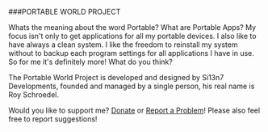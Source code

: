 
###PORTABLE WORLD PROJECT
                        
Whats the meaning about the word Portable? What are Portable Apps? My focus isn't only to get applications for all my portable devices. I also like to have always a clean system. I like the freedom to reinstall my system without to backup each program settings for all applications I have in use. So for me it's definitely more! What do you think?


The Portable World Project is developed and designed by Si13n7 Developments, founded and managed by a single person, his real name is Roy Schroedel.

Would you like to support me? [Donate](https://www.paypal.com/cgi-bin/webscr?cmd=_s-xclick&hosted_button_id=K3ZJDAT3GPFYW) or [Report a Problem](http://support.si13n7.com/)!
Please also feel free to report suggestions!
